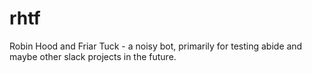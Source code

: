 # rhtf
Robin Hood and Friar Tuck - a noisy bot, primarily for testing abide and maybe other slack projects in the future.
